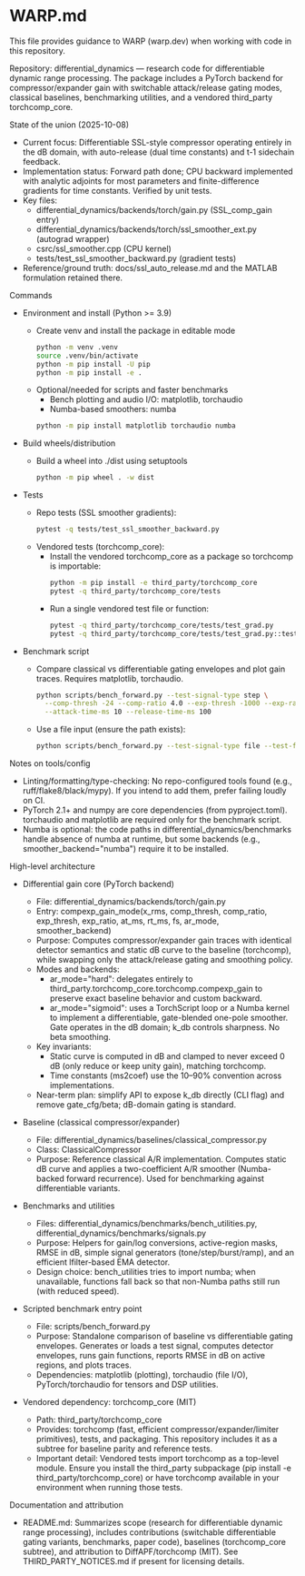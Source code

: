 # WARP.md

This file provides guidance to WARP (warp.dev) when working with code in this repository.

Repository: differential_dynamics — research code for differentiable dynamic range processing. The package includes a PyTorch backend for compressor/expander gain with switchable attack/release gating modes, classical baselines, benchmarking utilities, and a vendored third_party torchcomp_core.

State of the union (2025-10-08)
- Current focus: Differentiable SSL-style compressor operating entirely in the dB domain, with auto-release (dual time constants) and t-1 sidechain feedback.
- Implementation status: Forward path done; CPU backward implemented with analytic adjoints for most parameters and finite-difference gradients for time constants. Verified by unit tests.
- Key files:
  - differential_dynamics/backends/torch/gain.py (SSL_comp_gain entry)
  - differential_dynamics/backends/torch/ssl_smoother_ext.py (autograd wrapper)
  - csrc/ssl_smoother.cpp (CPU kernel)
  - tests/test_ssl_smoother_backward.py (gradient tests)
- Reference/ground truth: docs/ssl_auto_release.md and the MATLAB formulation retained there.

Commands

- Environment and install (Python >= 3.9)
  - Create venv and install the package in editable mode
    ```bash path=null start=null
    python -m venv .venv
    source .venv/bin/activate
    python -m pip install -U pip
    python -m pip install -e .
    ```
  - Optional/needed for scripts and faster benchmarks
    - Bench plotting and audio I/O: matplotlib, torchaudio
    - Numba-based smoothers: numba
    ```bash path=null start=null
    python -m pip install matplotlib torchaudio numba
    ```

- Build wheels/distribution
  - Build a wheel into ./dist using setuptools
    ```bash path=null start=null
    python -m pip wheel . -w dist
    ```

- Tests
  - Repo tests (SSL smoother gradients):
    ```bash path=null start=null
    pytest -q tests/test_ssl_smoother_backward.py
    ```
  - Vendored tests (torchcomp_core):
    - Install the vendored torchcomp_core as a package so torchcomp is importable:
      ```bash path=null start=null
      python -m pip install -e third_party/torchcomp_core
      pytest -q third_party/torchcomp_core/tests
      ```
    - Run a single vendored test file or function:
      ```bash path=null start=null
      pytest -q third_party/torchcomp_core/tests/test_grad.py
      pytest -q third_party/torchcomp_core/tests/test_grad.py::test_low_order_cpu
      ```

- Benchmark script
  - Compare classical vs differentiable gating envelopes and plot gain traces. Requires matplotlib, torchaudio.
    ```bash path=null start=null
    python scripts/bench_forward.py --test-signal-type step \
      --comp-thresh -24 --comp-ratio 4.0 --exp-thresh -1000 --exp-ratio 1.0 \
      --attack-time-ms 10 --release-time-ms 100
    ```
  - Use a file input (ensure the path exists):
    ```bash path=null start=null
    python scripts/bench_forward.py --test-signal-type file --test-file-path /path/to/audio.wav
    ```

Notes on tools/config

- Linting/formatting/type-checking: No repo-configured tools found (e.g., ruff/flake8/black/mypy). If you intend to add them, prefer failing loudly on CI.
- PyTorch 2.1+ and numpy are core dependencies (from pyproject.toml). torchaudio and matplotlib are required only for the benchmark script.
- Numba is optional: the code paths in differential_dynamics/benchmarks handle absence of numba at runtime, but some backends (e.g., smoother_backend="numba") require it to be installed.

High-level architecture

- Differential gain core (PyTorch backend)
  - File: differential_dynamics/backends/torch/gain.py
  - Entry: compexp_gain_mode(x_rms, comp_thresh, comp_ratio, exp_thresh, exp_ratio, at_ms, rt_ms, fs, ar_mode, smoother_backend)
  - Purpose: Computes compressor/expander gain traces with identical detector semantics and static dB curve to the baseline (torchcomp), while swapping only the attack/release gating and smoothing policy.
  - Modes and backends:
    - ar_mode="hard": delegates entirely to third_party.torchcomp_core.torchcomp.compexp_gain to preserve exact baseline behavior and custom backward.
    - ar_mode="sigmoid": uses a TorchScript loop or a Numba kernel to implement a differentiable, gate-blended one-pole smoother. Gate operates in the dB domain; k_db controls sharpness. No beta smoothing.
  - Key invariants:
    - Static curve is computed in dB and clamped to never exceed 0 dB (only reduce or keep unity gain), matching torchcomp.
    - Time constants (ms2coef) use the 10–90% convention across implementations.
  - Near-term plan: simplify API to expose k_db directly (CLI flag) and remove gate_cfg/beta; dB-domain gating is standard.

- Baseline (classical compressor/expander)
  - File: differential_dynamics/baselines/classical_compressor.py
  - Class: ClassicalCompressor
  - Purpose: Reference classical A/R implementation. Computes static dB curve and applies a two-coefficient A/R smoother (Numba-backed forward recurrence). Used for benchmarking against differentiable variants.

- Benchmarks and utilities
  - Files: differential_dynamics/benchmarks/bench_utilities.py, differential_dynamics/benchmarks/signals.py
  - Purpose: Helpers for gain/log conversions, active-region masks, RMSE in dB, simple signal generators (tone/step/burst/ramp), and an efficient lfilter-based EMA detector.
  - Design choice: bench_utilities tries to import numba; when unavailable, functions fall back so that non-Numba paths still run (with reduced speed).

- Scripted benchmark entry point
  - File: scripts/bench_forward.py
  - Purpose: Standalone comparison of baseline vs differentiable gating envelopes. Generates or loads a test signal, computes detector envelopes, runs gain functions, reports RMSE in dB on active regions, and plots traces.
  - Dependencies: matplotlib (plotting), torchaudio (file I/O), PyTorch/torchaudio for tensors and DSP utilities.

- Vendored dependency: torchcomp_core (MIT)
  - Path: third_party/torchcomp_core
  - Provides: torchcomp (fast, efficient compressor/expander/limiter primitives), tests, and packaging. This repository includes it as a subtree for baseline parity and reference tests.
  - Important detail: Vendored tests import torchcomp as a top-level module. Ensure you install the third_party subpackage (pip install -e third_party/torchcomp_core) or have torchcomp available in your environment when running those tests.

Documentation and attribution

- README.md: Summarizes scope (research for differentiable dynamic range processing), includes contributions (switchable differentiable gating variants, benchmarks, paper code), baselines (torchcomp_core subtree), and attribution to DiffAPF/torchcomp (MIT). See THIRD_PARTY_NOTICES.md if present for licensing details.

